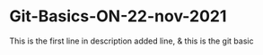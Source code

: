 # Git-Basics-ON-22-nov-2021
This is the first line in description added line, &amp; this is the git basic
